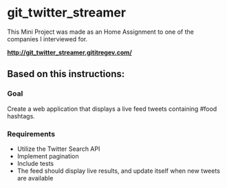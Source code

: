 # git_twitter_streamer

This Mini Project was made as an Home Assignment to one of the companies I interviewed for.

**http://git_twitter_streamer.gititregev.com/**

## Based on this instructions:

### Goal
Create a web application that displays a live feed tweets containing #food hashtags.

### Requirements

- Utilize the Twitter Search API
- Implement pagination
- Include tests
- The feed should display live results, and update itself when new tweets are available



